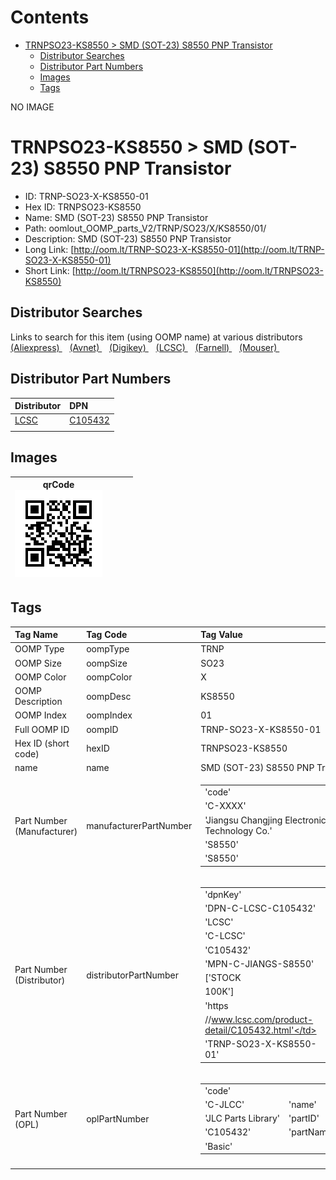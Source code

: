 



Contents
========

* [TRNPSO23-KS8550 > SMD (SOT-23) S8550 PNP Transistor](#trnpso23-ks8550--smd-sot-23-s8550-pnp-transistor)
	* [Distributor Searches](#distributor-searches)
	* [Distributor Part Numbers](#distributor-part-numbers)
	* [Images](#images)
	* [Tags](#tags)
  
NO IMAGE  
# TRNPSO23-KS8550 > SMD (SOT-23) S8550 PNP Transistor

- ID: TRNP-SO23-X-KS8550-01
- Hex ID: TRNPSO23-KS8550
- Name: SMD (SOT-23) S8550 PNP Transistor
- Path: oomlout_OOMP_parts_V2/TRNP/SO23/X/KS8550/01/
- Description: SMD (SOT-23) S8550 PNP Transistor
- Long Link: [http://oom.lt/TRNP-SO23-X-KS8550-01](http://oom.lt/TRNP-SO23-X-KS8550-01)
- Short Link: [http://oom.lt/TRNPSO23-KS8550](http://oom.lt/TRNPSO23-KS8550)

## Distributor Searches
  
Links to search for this item (using OOMP name) at various distributors  
[(Aliexpress) ](https://www.aliexpress.com/wholesale?SearchText=SMD+SOT-23+S8550+PNP+Transistor)&nbsp;&nbsp;&nbsp;[(Avnet) ](https://www.avnet.com/shop/us/search/SMD+SOT-23+S8550+PNP+Transistor)&nbsp;&nbsp;&nbsp;[(Digikey) ](https://www.digikey.co.uk/en/products/result?s=SMD+SOT-23+S8550+PNP+Transistor)&nbsp;&nbsp;&nbsp;[(LCSC) ](https://www.lcsc.com/search?q=SMD+SOT-23+S8550+PNP+Transistor)&nbsp;&nbsp;&nbsp;[(Farnell) ](https://uk.farnell.com/search?st=SMD+SOT-23+S8550+PNP+Transistor)&nbsp;&nbsp;&nbsp;[(Mouser) ](https://www.mouser.com/c/?q=SMD+SOT-23+S8550+PNP+Transistor)&nbsp;&nbsp;&nbsp;
## Distributor Part Numbers
  

|Distributor|DPN|
| :--- | :--- |
|[LCSC](https://www.lcsc.com/product-detail/C105432.html)|[C105432](https://www.lcsc.com/product-detail/C105432.html)|
|||

## Images
  

|qrCode<br>[![](https://raw.githubusercontent.com/oomlout/oomlout_OOMP_parts_V2/main/TRNP/SO23/X/KS8550/01/qrCode_140.png)](https://github.com/oomlout/oomlout_OOMP_parts_V2/tree/main/TRNP/SO23/X/KS8550/01/qrCode.png)||||
| :---: | :---: | :---: | :---: |

## Tags
  

|Tag Name|Tag Code|Tag Value|
| :--- | :--- | :--- |
|OOMP Type|oompType|TRNP|
|OOMP Size|oompSize|SO23|
|OOMP Color|oompColor|X|
|OOMP Description|oompDesc|KS8550|
|OOMP Index|oompIndex|01|
|Full OOMP ID|oompID|TRNP-SO23-X-KS8550-01|
|Hex ID (short code)|hexID|TRNPSO23-KS8550|
|name|name|SMD (SOT-23) S8550 PNP Transistor|
|Part Number (Manufacturer)|manufacturerPartNumber|<table><tr><td>'code'</td></tr><tr><td> 'C-XXXX'</td><td> 'name'</td></tr><tr><td> 'Jiangsu Changjing Electronics Technology Co.'</td><td> 'partID'</td></tr><tr><td> 'S8550'</td><td> 'partName'</td></tr><tr><td> 'S8550'</td></tr></table>|
|Part Number (Distributor)|distributorPartNumber|<table><tr><td>'dpnKey'</td></tr><tr><td> 'DPN-C-LCSC-C105432'</td><td> 'DISTRIBUTOR'</td></tr><tr><td> 'LCSC'</td><td> 'DISTRCODE'</td></tr><tr><td> 'C-LCSC'</td><td> 'DPN'</td></tr><tr><td> 'C105432'</td><td> 'MPN'</td></tr><tr><td> 'MPN-C-JIANGS-S8550'</td><td> 'TAGS'</td></tr><tr><td> ['STOCK</td></tr><tr><td>100K']</td><td> 'LINK'</td></tr><tr><td> 'https</td></tr><tr><td>//www.lcsc.com/product-detail/C105432.html'</td><td> 'OOMPID'</td></tr><tr><td> 'TRNP-SO23-X-KS8550-01'</td></tr></table>|
|Part Number (OPL)|oplPartNumber|<table><tr><td>'code'</td></tr><tr><td> 'C-JLCC'</td><td> 'name'</td></tr><tr><td> 'JLC Parts Library'</td><td> 'partID'</td></tr><tr><td> 'C105432'</td><td> 'partName'</td></tr><tr><td> 'Basic'</td></tr></table>|
||||
